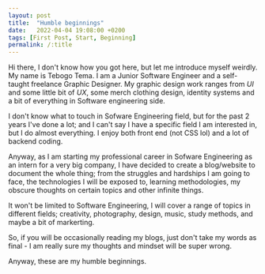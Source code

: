 ```yaml
---
layout: post
title:  "Humble beginnings"
date:   2022-04-04 19:08:00 +0200
tags: [First Post, Start, Beginning]
permalink: /:title
---
```

Hi there, I don't know how you got here, but let me introduce myself weirdly. My name is Tebogo Tema. I am a Junior Software Engineer and a self-taught freelance Graphic Designer. My graphic design work ranges from *UI* and some little bit of *UX*, some merch clothing design, identity systems and a bit of everything in Software engineering side. 

I don't know what to touch in Sofware Engineering field, but for the past 2 years I've done a lot; and I can't say I have a specific field I am interested in, but I do almost everything. I enjoy both front end (not CSS lol) and a lot of backend coding.

Anyway, as I am starting my professional career in Sofware Engineering as an intern for a very big company, I have decided to create a blog/website to document the whole thing; from the struggles and hardships I am going to face, the technologies I will be exposed to, learning methodologies, my obscure thoughts on certain topics and other infinite things.

It won't be limited to Software Engineering, I will cover a range of topics in different fields; creativity, photography, design, music, study methods, and maybe a bit of markerting.

So, if you will be occasionally reading my blogs, just don't take my words as final - I am really sure my thoughts and mindset will be super wrong. 

Anyway, these are my humble beginnings.
